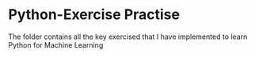 # Python-Exercise Practise
The folder contains all the key exercised that I have implemented to learn Python for Machine Learning
